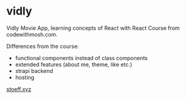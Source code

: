 # vidly

Vidly Movie App, learning concepts of React with React Course from codewithmosh.com. 

Differences from the course:
 - functional components instead of class components 
 - extended features (about me, theme, like etc.)
 - strapi backend
 - hosting
 
[stoeff.xyz
](url)
